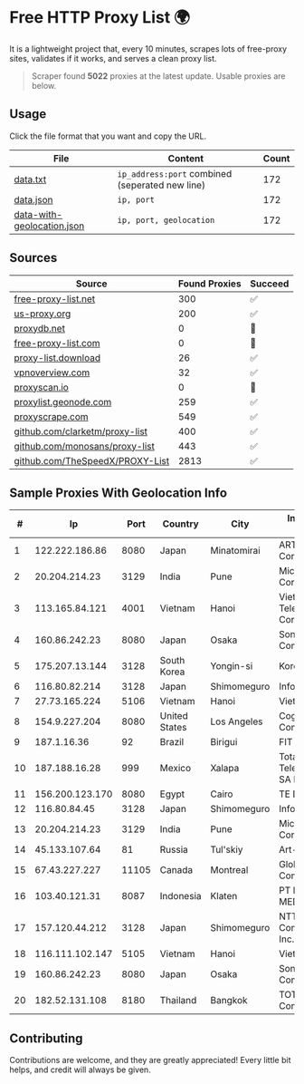 
# Free HTTP Proxy List 🌍

It is a lightweight project that, every 10 minutes, scrapes lots of free-proxy sites, validates if it works, and serves a clean proxy list.


> Scraper found **5022** proxies at the latest update. Usable proxies are below.

## Usage

Click the file format that you want and copy the URL.


|File|Content|Count|
|----|-------|-----|
|[data.txt](https://raw.githubusercontent.com/themiralay/Proxy-List-World/master/data.txt)|`ip_address:port` combined (seperated new line)|172|
|[data.json](https://raw.githubusercontent.com/themiralay/Proxy-List-World/master/data.json)|`ip, port`|172|
|[data-with-geolocation.json](https://raw.githubusercontent.com/themiralay/Proxy-List-World/master/data-with-geolocation.json)|`ip, port, geolocation`|172|

## Sources

|Source|Found Proxies|Succeed|
|------|-------------|-------|
|[free-proxy-list.net](https://free-proxy-list.net)|300|✅|
|[us-proxy.org](https://www.us-proxy.org)|200|✅|
|[proxydb.net](http://proxydb.net)|0|🚫|
|[free-proxy-list.com](https://free-proxy-list.com/?page=&port=&type%5B%5D=http&type%5B%5D=https&up_time=0&search=Search)|0|🚫|
|[proxy-list.download](https://www.proxy-list.download/HTTP)|26|✅|
|[vpnoverview.com](https://vpnoverview.com/privacy/anonymous-browsing/free-proxy-servers)|32|✅|
|[proxyscan.io](https://www.proxyscan.io)|0|🚫|
|[proxylist.geonode.com](https://proxylist.geonode.com/api/proxy-list?limit=300&page=1&sort_by=lastChecked&sort_type=desc&protocols=http,https)|259|✅|
|[proxyscrape.com](https://api.proxyscrape.com/v2/?request=displayproxies&protocol=http&timeout=10000&country=all&ssl=all&anonymity=all)|549|✅|
|[github.com/clarketm/proxy-list](https://raw.githubusercontent.com/clarketm/proxy-list/master/proxy-list-raw.txt)|400|✅|
|[github.com/monosans/proxy-list](https://raw.githubusercontent.com/monosans/proxy-list/main/proxies/http.txt)|443|✅|
|[github.com/TheSpeedX/PROXY-List](https://raw.githubusercontent.com/TheSpeedX/PROXY-List/master/http.txt)|2813|✅|


## Sample Proxies With Geolocation Info

|#|Ip|Port|Country|City|Internet Service Provider|
|-|--|----|-------|----|-------------------------|
|1|122.222.186.86|8080|Japan|Minatomirai|ARTERIA Networks Corporation|
|2|20.204.214.23|3129|India|Pune|Microsoft Corporation|
|3|113.165.84.121|4001|Vietnam|Hanoi|VietNam Post and Telecom Corporation|
|4|160.86.242.23|8080|Japan|Osaka|Sony Network Communications Inc|
|5|175.207.13.144|3128|South Korea|Yongin-si|Korea Telecom|
|6|116.80.82.214|3128|Japan|Shimomeguro|InfoSphere|
|7|27.73.165.224|5106|Vietnam|Hanoi|Viettel Group|
|8|154.9.227.204|8080|United States|Los Angeles|Cogent Communications|
|9|187.1.16.36|92|Brazil|Birigui|FIT Telecom Eireli|
|10|187.188.16.28|999|Mexico|Xalapa|Total Play Telecomunicaciones SA De CV|
|11|156.200.123.170|8080|Egypt|Cairo|TE Data|
|12|116.80.84.45|3128|Japan|Shimomeguro|InfoSphere|
|13|20.204.214.23|3129|India|Pune|Microsoft Corporation|
|14|45.133.107.64|81|Russia|Tul'skiy|Art-net LLC|
|15|67.43.227.227|11105|Canada|Montreal|GloboTech Communications|
|16|103.40.121.31|8087|Indonesia|Klaten|PT DINAMIKA MEDIAKOM|
|17|157.120.44.212|3128|Japan|Shimomeguro|NTT PC Communications, Inc.|
|18|116.111.102.147|5105|Vietnam|Hanoi|Viettel Corporation|
|19|160.86.242.23|8080|Japan|Osaka|Sony Network Communications Inc|
|20|182.52.131.108|8180|Thailand|Bangkok|TOT Public Company Limited|



## Contributing

Contributions are welcome, and they are greatly appreciated! Every
little bit helps, and credit will always be given.

